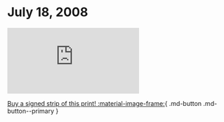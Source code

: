 # July 18, 2008

![](https://www.achewood.com/comic.php?date=07182008)

[Buy a signed strip of this print! :material-image-frame:](https://achewood-holiday-pop-up.myshopify.com/products/strip#07182008){ .md-button .md-button--primary }
